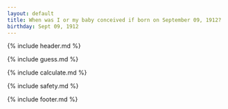 ```yaml
---
layout: default
title: When was I or my baby conceived if born on September 09, 1912?
birthday: Sept 09, 1912
---
```


{% include header.md %}

{% include guess.md %}

{% include calculate.md %}

{% include safety.md %}

{% include footer.md %}



